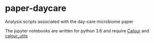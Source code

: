 # paper-daycare
Analysis scripts associated with the day-care microbiome paper

The jupyter notebooks are written for python 3.6 and require [Calour](https://github.com/biocore/calour) and [calour_utils](https://github.com/amnona/calour_utils)


